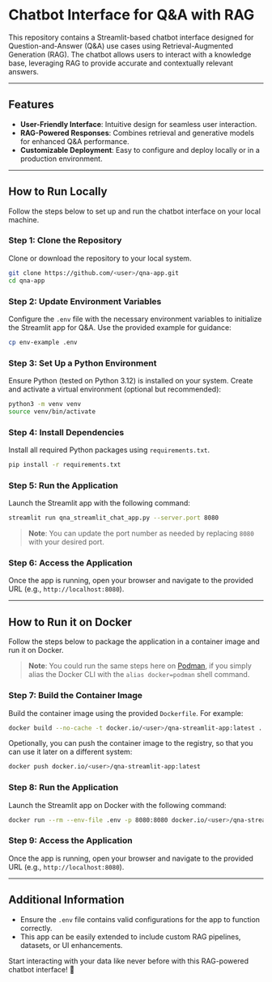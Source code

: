 # Chatbot Interface for Q&A with RAG

This repository contains a Streamlit-based chatbot interface designed for Question-and-Answer (Q&A) use cases using Retrieval-Augmented Generation (RAG). The chatbot allows users to interact with a knowledge base, leveraging RAG to provide accurate and contextually relevant answers.

---

## Features

- **User-Friendly Interface**: Intuitive design for seamless user interaction.
- **RAG-Powered Responses**: Combines retrieval and generative models for enhanced Q&A performance.
- **Customizable Deployment**: Easy to configure and deploy locally or in a production environment.

---

## How to Run Locally

Follow the steps below to set up and run the chatbot interface on your local machine.

### Step 1: Clone the Repository

Clone or download the repository to your local system.

```bash  
git clone https://github.com/<user>/qna-app.git
cd qna-app
```

### Step 2: Update Environment Variables

Configure the `.env` file with the necessary environment variables to initialize the Streamlit app for Q&A. Use the provided example for guidance:

```bash  
cp env-example .env
```  

### Step 3: Set Up a Python Environment

Ensure Python (tested on Python 3.12) is installed on your system. Create and activate a virtual environment (optional but recommended):

```bash  
python3 -m venv venv
source venv/bin/activate
```  

### Step 4: Install Dependencies

Install all required Python packages using `requirements.txt`.

```bash  
pip install -r requirements.txt
```  

### Step 5: Run the Application

Launch the Streamlit app with the following command:

```bash  
streamlit run qna_streamlit_chat_app.py --server.port 8080  
```  

> **Note**: You can update the port number as needed by replacing `8080` with your desired port.  

### Step 6: Access the Application

Once the app is running, open your browser and navigate to the provided URL (e.g., `http://localhost:8080`).  

---

## How to Run it on Docker

Follow the steps below to package the application in a container image and run it on Docker.

> **Note**: You could run the same steps here on [Podman](https://podman.io/), if you simply alias the Docker CLI with the `alias docker=podman` shell command.

### Step 7: Build the Container Image

Build the container image using the provided `Dockerfile`. For example:

```bash
docker build --no-cache -t docker.io/<user>/qna-streamlit-app:latest .
```

Opetionally, you can push the container image to the registry, so that you can use it later on a different system:

```bash
docker push docker.io/<user>/qna-streamlit-app:latest
```

### Step 8: Run the Application

Launch the Streamlit app on Docker with the following command:  

```bash
docker run --rm --env-file .env -p 8080:8080 docker.io/<user>/qna-streamlit-app:latest
```

### Step 9: Access the Application

Once the app is running, open your browser and navigate to the provided URL (e.g., `http://localhost:8080`).  

---

## Additional Information  

- Ensure the `.env` file contains valid configurations for the app to function correctly.  
- This app can be easily extended to include custom RAG pipelines, datasets, or UI enhancements.  

Start interacting with your data like never before with this RAG-powered chatbot interface! 🚀  
